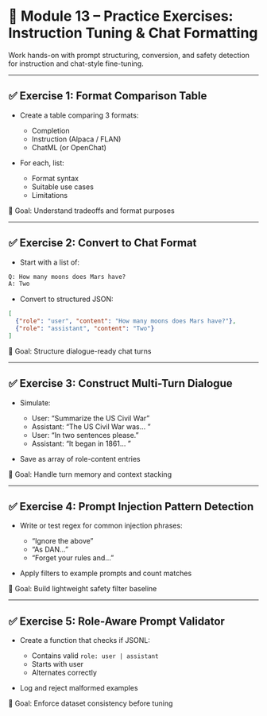 # 🧪 Module 13 – Practice Exercises: Instruction Tuning & Chat Formatting

Work hands-on with prompt structuring, conversion, and safety detection for instruction and chat-style fine-tuning.

---

## ✅ Exercise 1: Format Comparison Table

* Create a table comparing 3 formats:

  * Completion
  * Instruction (Alpaca / FLAN)
  * ChatML (or OpenChat)
* For each, list:

  * Format syntax
  * Suitable use cases
  * Limitations

🎯 Goal: Understand tradeoffs and format purposes

---

## ✅ Exercise 2: Convert to Chat Format

* Start with a list of:

```txt
Q: How many moons does Mars have?
A: Two
```

* Convert to structured JSON:

```json
[
  {"role": "user", "content": "How many moons does Mars have?"},
  {"role": "assistant", "content": "Two"}
]
```

🎯 Goal: Structure dialogue-ready chat turns

---

## ✅ Exercise 3: Construct Multi-Turn Dialogue

* Simulate:

  * User: “Summarize the US Civil War”
  * Assistant: “The US Civil War was... ”
  * User: “In two sentences please.”
  * Assistant: “It began in 1861... ”
* Save as array of role-content entries

🎯 Goal: Handle turn memory and context stacking

---

## ✅ Exercise 4: Prompt Injection Pattern Detection

* Write or test regex for common injection phrases:

  * “Ignore the above”
  * “As DAN...”
  * “Forget your rules and...”
* Apply filters to example prompts and count matches

🎯 Goal: Build lightweight safety filter baseline

---

## ✅ Exercise 5: Role-Aware Prompt Validator

* Create a function that checks if JSONL:

  * Contains valid `role: user | assistant`
  * Starts with user
  * Alternates correctly
* Log and reject malformed examples

🎯 Goal: Enforce dataset consistency before tuning

